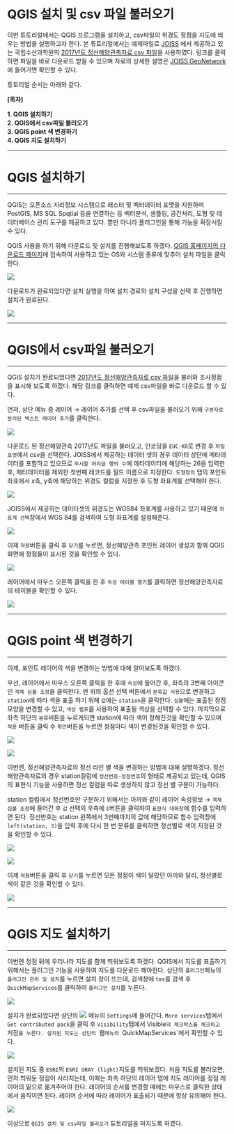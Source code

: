 # QGIS 설치 및 csv 파일 불러오기
<!-- 첫 h1이 씨랩 글제목이 됩니다. 블럭 아닌 구간에서 샵(#) 하나 = 헤딩1(h1) -->

이번 튜토리얼에서는 QGIS 프로그램을 설치하고, csv파일의 위경도 정점을 지도에 띄우는 방법을 설명하고자 한다. 본 튜토리얼에서는 예제파일로 [JOISS](http://joiss.kr) 에서 제공하고 있는 국립수산과학원의 [2017년도 정선해양관측자료 csv 파일](http://joiss.kr/geonetwork/srv/api/records/2f071261-116d-4ee1-be1a-a43bab8f7ee6/attachments/정선해양관측_2017_profile_chemical_unknown.csv)을 사용하였다. 링크를 클릭하면 파일을 바로 다운로드 받을 수 있으며 자료의 상세한 설명은 [JOISS GeoNetwork](http://joiss.kr/geonetwork/)에 들어가면 확인할 수 있다.

튜토리얼 순서는 아래와 같다.

__[목차]__  

__1. QGIS 설치하기__<br/>
__2. QGIS에서 csv파일 불러오기__<br/>
__3. QGIS point 색 변경하기__<br/>
__4. QGIS 지도 설치하기__

------------------------------------------------------------------------

# QGIS 설치하기

------------------------------------------------------------------------

QGIS는 오픈소스 지리정보 시스템으로 래스터 및 벡터데이터 포맷을 지원하며 PostGIS, MS SQL Spqtial 등을 연결하는 등 벡터분석, 샘플링, 공간처리, 도형 및 데이터베이스 관리 도구를 제공하고 있다. 뿐만 아니라 플러그인을 통해 기능을 확장시킬 수 있다.

QGIS 사용을 하기 위해 다운로드 및 설치를 진행해보도록 하겠다. [QGIS 홈페이지의 다운로드 페이지](https://qgis.org/ko/site/forusers/download.html)에 접속하여 사용하고 있는 OS와 시스템 종류에 맞추어 설치 파일을 클릭한다.

![](images/qgis설치_1.png)

다운로드가 완료되었다면 설치 실행을 하여 설치 경로와 설치 구성을 선택 후 진행하면 설치가 완료된다.

![](images/qgis설치_2.png)

------------------------------------------------------------------------
  
# QGIS에서 csv파일 불러오기

------------------------------------------------------------------------

QGIS 설치가 완료되었다면 [2017년도 정선해양관측자료 csv 파일](http://joiss.kr/geonetwork/srv/api/records/2f071261-116d-4ee1-be1a-a43bab8f7ee6/attachments/정선해양관측_2017_profile_chemical_unknown.csv)을 불러와 조사정점을 표시해 보도록 하겠다. 해당 링크를 클릭하면 예제 csv파일을 바로 다운로드 할 수 있다.

먼저, 상단 메뉴 중 레이어 → 레이어 추가를 선택 후 csv파일을 불러오기 위해 `구분자로 분리된 텍스트 레이어 추가`를 클릭한다.

![](images/csv불러오기_1.png)

다운로드 된 정선해양관측 2017년도 파일을 불러오고, 인코딩을 `EUC-KR`로 변경 후 `파일 포맷`에서 csv을 선택한다. JOISS에서 제공하는 데이터 셋의 경우 데이터 상단에 메타데이터를 포함하고 있으므로 `무시할 머리글 행의 수`에 메타데이터에 해당하는 26을 입력한 후, 메타데이터를 제외한 첫번째 레코드를 필드 이름으로 지정한다. `도형정의`
탭의 포인트 좌표에서 x축, y축에 해당하는 위경도 컬럼을 지정한 후 도형 좌표계를 선택해야 한다.

![](images/csv불러오기_2.png)

JOISS에서 제공하는 데이터셋의 위경도는 WGS84 좌표계를 사용하고 있기 때문에 `좌표계 선택`창에서 WGS 84를 검색하여 도형 좌표계를 설정해준다.

![](images/csv불러오기_3.png)

이제 `적용`버튼을 클릭 후 `닫기`를 누르면, 정선해양관측 포인트 레이어 생성과 함께 QGIS 화면에 정점들이 표시된 것을 확인할 수 있다.

![](images/csv불러오기_4.png)

레이어에서 마우스 오른쪽 클릭을 한 후 `속성 테이블 열기`를 클릭하면 정선해양관측자료의 테이블을 확인할 수 있다.

![](images/csv불러오기_10.png)

------------------------------------------------------------------------

# QGIS point 색 변경하기

------------------------------------------------------------------------

이제, 포인트 레이어의 색을 변경하는 방법에 대해 알아보도록 하겠다.

우선, 레이어에서 마우스 오른쪽 클릭을 한 후에 `속성`에 들어간 후, 좌측의 3번째 아이콘인 `객체 심볼 조정`을 클릭한다. 맨 위의 옵션 선택 버튼에서 `분류값 사용`으로 변경하고 `station`에 따라 색을 표출 하기 위해 `값`에는 `station`을 클릭한다. `심볼`에는 표출된 정점 모양을 변경할 수 있고, `색상 램프`를 사용하여 표출될 색상을 선택할 수 있다. 마지막으로 좌측 하단의 `분류`버튼을 누르게되면 station에 따라 색이 정해진것을 확인할 수 있으며 `적용` 버튼을 클릭 수 `확인`버튼을 누르면 정점마다 색이 변경된것을 확인할 수 있다.

![](images/csv불러오기_5.png)

![](images/csv불러오기_6.png)

이번엔, 정선해양관측자료의 정선 라인 별 색을 변경하는 방법에 대해 설명하겠다. 정선해양관측자료의 경우 station컬럼에 `정선번호-정점번호`의 형태로 제공되고 있는데, QGIS의 표현식 기능을 사용하면 정선 컬럼을 따로 생성하지 않고 정선 별 구분이 가능하다.

station 컬럼에서 정선번호만 구분하기 위해서는 아까와 같이 레이어 속성정보 → `객체 심볼 조정`에 들어간 후 `값` 선택의 우측에 `Ԑ`버튼을 클릭하여 `표현식 대화창`에 함수를 입력하면 된다. 정선번호는 station 왼쪽에서 3번째까지의 값에 해당하므로 함수 입력창에 `left(station, 3)`을 입력 후에 다시 한 번 분류를 클릭하면 정선별로 색이 지정된 것을 확인할 수 있다.

![](images/csv불러오기_7.png)

![](images/csv불러오기_8.png)


이제 `적용`버튼을 클릭 후 `닫기`를 누르면 모든 정점이 색이 달랐던 아까와 달리, 정선별로 색이 같은 것을 확인할 수 있다.

![](images/csv불러오기_9.png)  

------------------------------------------------------------------------

# QGIS 지도 설치하기

------------------------------------------------------------------------

이번엔 정점 뒤에 우리나라 지도를 함께 띄워보도록 하겠다. QGIS에서 지도를 표출하기 위해서는 플러그인 기능을 사용하여 지도를 다운로드 해야한다.   상단의 `플러그인`메뉴의 `플러그인 관리 및 설치`를 누르면 설치 창이 뜨는데, 검색창에 `tms`를 검색 후 `QuickMapServices`를 클릭하여 `플러그인 설치`를 누른다.

![](images/지도플러그인_1.png)

설치가 완료되었다면 상단의 ![](images/지도버튼.png) 메뉴의 `Settings`에 들어간다. `More services`탭에서 `Get contributed pack`을 클릭 후 `Visibility`탭에서  Visible`의 체크박스를 체크하고 `저장`을 누른다. 설치된 지도는 상단의 `웹`메뉴의 `QuickMapServices`에서 확인할 수 있다.

![](images/지도플러그인_4.png)

설치된 지도 중 `ESRI`의 `ESRI GRAY (light)`지도를 띄워보겠다. 처음 지도를 불러오면, 먼저 띄워둔 정점이 사라지는데, 이때는 좌측 하단의 레이어 탭에 지도 레이어를 정점 레이어의 밑으로 옮겨주어야 한다. 레이어의 순서를 변경할 때에는 마우스로 클릭한 상태에서 움직이면 된다. 레이어 순서에 따라 레이어가 표출되기 때문에 항상 유의해야 한다.

![](images/지도플러그인_5.png)

이상으로 `QGIS 설치 및 csv파일 불러오기` 튜토리얼을 마치도록 하겠다.
